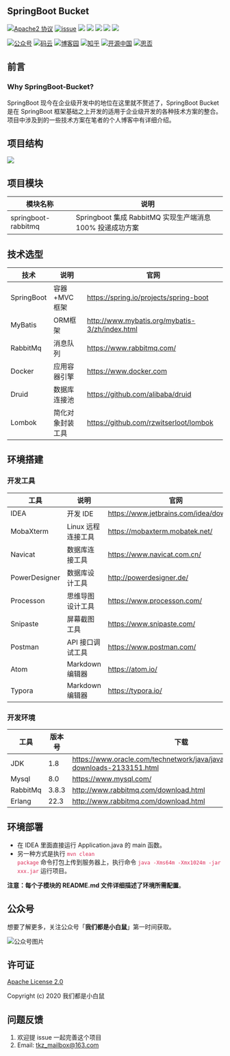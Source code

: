 ## SpringBoot Bucket

<p>
  <a href="https://www.apache.org/licenses/LICENSE-2.0"><img src="https://img.shields.io/badge/license-Apache%202-blue" alt="Apache2 协议"></a>
  <a href="https://opensource.org/licenses/MIT"><img src="https://img.shields.io/badge/issues-33%20open-yellow" alt="issue"></a>
  <img src="https://img.shields.io/badge/views-20k-brightgreen">
  <img src="https://img.shields.io/badge/downloads-5M-brightgreen">
  <img src="https://img.shields.io/badge/release-v1.0.0-blue">
  <img src="https://img.shields.io/badge/code%20quality-A-brightgreen">
  <img src="https://img.shields.io/badge/build-passing-brightgreen">
</p>

<p>
  <a href="#公众号"><img src="https://img.shields.io/badge/%E5%85%AC%E4%BC%97%E5%8F%B7-%E6%88%91%E4%BB%AC%E9%83%BD%E6%98%AF%E5%B0%8F%E7%99%BD%E9%BC%A0-blue.svg" alt="公众号"></a>
  <a href="https://gitee.com/tkz_wu/springboot-bucket/"><img src="https://img.shields.io/badge/%E7%A0%81%E4%BA%91-%E9%A1%B9%E7%9B%AE%E5%9C%B0%E5%9D%80-yellowgreen.svg" alt="码云"></a>
  <a href="https://www.cnblogs.com/tkzL/"><img src="https://img.shields.io/badge/%E5%8D%9A%E5%AE%A2%E5%9B%AD-%E5%8D%9A%E5%AE%A2%E5%9C%B0%E5%9D%80-yellow.svg" alt="博客园"></a>
  <a href="https://www.zhihu.com/people/tiankaizhi/"><img src="https://img.shields.io/badge/%E7%9F%A5%E4%B9%8E-%E7%9F%A5%E4%B9%8E%E5%9C%B0%E5%9D%80-green.svg" alt="知乎"></a>
  <a href="https://my.oschina.net/tiankaizhi/"><img src="https://img.shields.io/badge/%E5%BC%80%E6%BA%90%E4%B8%AD%E5%9B%BD-%E5%8D%9A%E5%AE%A2%E5%9C%B0%E5%9D%80-37a14e.svg" alt="开源中国"></a>
  <a href="https://segmentfault.com/u/tiankaizhi/"><img src="https://img.shields.io/badge/%E6%80%9D%E5%90%A6-%E5%8D%9A%E5%AE%A2%E5%9C%B0%E5%9D%80-blueviolet.svg" alt="思否"></a>
</p>

## 前言

### Why SpringBoot-Bucket?

SpringBoot 现今在企业级开发中的地位在这里就不赘述了，SpringBoot Bucket 是在 SpringBoot 框架基础之上开发的适用于企业级开发的各种技术方案的整合。项目中涉及到的一些技术方案在笔者的个人博客中有详细介绍。

## 项目结构

![](https://img2020.cnblogs.com/blog/1326851/202003/1326851-20200327232245713-1313517184.png)

## 项目模块

模块名称                    | 说明
----------------------------|------------------------------------------------------------------------------------------
springboot-rabbitmq         | Springboot 集成 RabbitMQ 实现生产端消息 100% 投递成功方案

## 技术选型

| 技术                 | 说明                | 官网                                                 |
| -------------------- | ------------------- | ---------------------------------------------------- |
| SpringBoot           | 容器+MVC框架        | https://spring.io/projects/spring-boot               |
| MyBatis              | ORM框架             | http://www.mybatis.org/mybatis-3/zh/index.html       |
| RabbitMq             | 消息队列            | https://www.rabbitmq.com/                            ||
| Docker               | 应用容器引擎        | https://www.docker.com                               |
| Druid                | 数据库连接池        | https://github.com/alibaba/druid                     |
| Lombok               | 简化对象封装工具    | https://github.com/rzwitserloot/lombok               |

## 环境搭建

### 开发工具

| 工具          | 说明                | 官网                                            |
| ------------- | ------------------- | ----------------------------------------------- |
| IDEA          | 开发 IDE             | https://www.jetbrains.com/idea/download         |
| MobaXterm       | Linux 远程连接工具   | https://mobaxterm.mobatek.net/ |
| Navicat       | 数据库连接工具      | https://www.navicat.com.cn/             |
| PowerDesigner | 数据库设计工具      | http://powerdesigner.de/                        |
| Processon    | 思维导图设计工具    | https://www.processon.com/              |
| Snipaste      | 屏幕截图工具        | https://www.snipaste.com/                       |
| Postman       | API 接口调试工具      | https://www.postman.com/                        |
| Atom        | Markdown编辑器      | https://atom.io/                              |
| Typora        | Markdown编辑器      | https://typora.io/                              |

### 开发环境

| 工具          | 版本号 | 下载                                                         |
| ------------- | ------ | ------------------------------------------------------------ |
| JDK           | 1.8    | https://www.oracle.com/technetwork/java/javase/downloads/jdk8-downloads-2133151.html |
| Mysql         | 8.0    | https://www.mysql.com/                                       |
| RabbitMq      | 3.8.3 | http://www.rabbitmq.com/download.html                        |
| Erlang      | 22.3 | http://www.rabbitmq.com/download.html                        |

## 环境部署

- 在 IDEA 里面直接运行 Application.java 的 main 函数。
- 另一种方式是执行 <code><font color="#de2c58">mvn clean package</font></code> 命令打包上传到服务器上，执行命令 <code><font color="#de2c58">java -Xms64m -Xmx1024m -jar xxx.jar</font></code> 运行项目。

**注意：每个子模块的 README.md 文件详细描述了环境所需配置**。

## 公众号

想要了解更多，关注公众号「**我们都是小白鼠**」第一时间获取。

![公众号图片](https://img2020.cnblogs.com/blog/1326851/202003/1326851-20200327151848769-1614210938.png)

## 许可证

[Apache License 2.0](https://www.apache.org/licenses/LICENSE-2.0)

Copyright (c) 2020 我们都是小白鼠

## 问题反馈

1. 欢迎提 issue 一起完善这个项目
2. Email: tkz_mailbox@163.com
